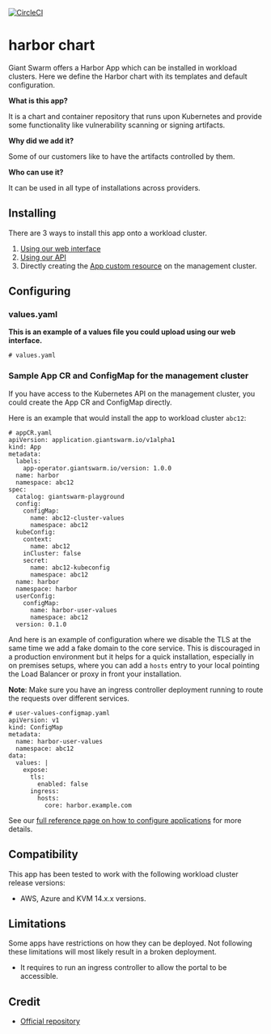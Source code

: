 [![CircleCI](https://circleci.com/gh/giantswarm/harbor-app.svg?style=shield)](https://circleci.com/gh/giantswarm/harbor-app)

# harbor chart

Giant Swarm offers a Harbor App which can be installed in workload clusters.
Here we define the Harbor chart with its templates and default configuration.

**What is this app?**

It is a chart and container repository that runs upon Kubernetes and provide some functionality like vulnerability scanning or signing artifacts.

**Why did we add it?**

Some of our customers like to have the artifacts controlled by them.

**Who can use it?**

It can be used in all type of installations across providers.

## Installing

There are 3 ways to install this app onto a workload cluster.

1. [Using our web interface](https://docs.giantswarm.io/ui-api/web/app-platform/#installing-an-app)
2. [Using our API](https://docs.giantswarm.io/api/#operation/createClusterAppV5)
3. Directly creating the [App custom resource](https://docs.giantswarm.io/ui-api/management-api/crd/apps.application.giantswarm.io/) on the management cluster.

## Configuring

### values.yaml
**This is an example of a values file you could upload using our web interface.**
```
# values.yaml

```

### Sample App CR and ConfigMap for the management cluster
If you have access to the Kubernetes API on the management cluster, you could create
the App CR and ConfigMap directly.

Here is an example that would install the app to
workload cluster `abc12`:

```
# appCR.yaml
apiVersion: application.giantswarm.io/v1alpha1
kind: App
metadata:
  labels:
    app-operator.giantswarm.io/version: 1.0.0
  name: harbor
  namespace: abc12
spec:
  catalog: giantswarm-playground
  config:
    configMap:
      name: abc12-cluster-values
      namespace: abc12
  kubeConfig:
    context:
      name: abc12
    inCluster: false
    secret:
      name: abc12-kubeconfig
      namespace: abc12
  name: harbor
  namespace: harbor
  userConfig:
    configMap:
      name: harbor-user-values
      namespace: abc12
  version: 0.1.0

```

And here is an example of configuration where we disable the TLS at the same time we add a fake domain to the core service. This is discouraged in a production environment but it helps for a quick installation, especially in on premises setups, where you can add a `hosts` entry to your local pointing the Load Balancer or proxy in front your installation.

__Note__: Make sure you have an ingress controller deployment running to route the requests over different services.

```
# user-values-configmap.yaml
apiVersion: v1
kind: ConfigMap
metadata:
  name: harbor-user-values
  namespace: abc12
data:
  values: |
    expose:
      tls:
        enabled: false
      ingress:
        hosts:
          core: harbor.example.com
```

See our [full reference page on how to configure applications](https://docs.giantswarm.io/app-platform/app-configuration/) for more details.

## Compatibility

This app has been tested to work with the following workload cluster release versions:

* AWS, Azure and KVM 14.x.x versions.

## Limitations

Some apps have restrictions on how they can be deployed.
Not following these limitations will most likely result in a broken deployment.

* It requires to run an ingress controller to allow the portal to be accessible.

## Credit

* [Official repository](https://github.com/goharbor/harbor-helm)
